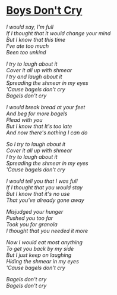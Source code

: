 [Boys Don't Cry](https://www.youtube.com/watch?v=Q460cEwJgCI)
============

*I would say, I'm full*  
*If I thought that it would change your mind*  
*But I know that this time*  
*I've ate too much*  
*Been too unkind*

*I try to laugh about it*  
*Cover it all up with shmear*  
*I try and laugh about it*  
*Spreading the shmear in my eyes*  
*'Cause bagels don't cry*  
*Bagels don't cry*

*I would break bread at your feet*  
*And beg for more bagels*  
*Plead with you*  
*But I know that It's too late*  
*And now there's nothing I can do*

*So I try to laugh about it*  
*Cover it all up with shmear*  
*I try to laugh about it*  
*Spreading the shmear in my eyes*  
*'Cause bagels don't cry*

*I would tell you that I was full*  
*If I thought that you would stay*  
*But I know that it's no use*  
*That you've already gone away*

*Misjudged your hunger*  
*Pushed you too far*  
*Took you for granola*  
*I thought that you needed it more*  

*Now I would eat most anything*  
*To get you back by my side*  
*But I just keep on laughing*  
*Hiding the shmear in my eyes*  
*'Cause bagels don't cry*  

*Bagels don't cry*  
*Bagels don't cry*  
